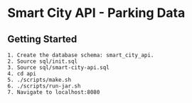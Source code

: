 # Smart City API - Parking Data

## Getting Started
    1. Create the database schema: smart_city_api.
    2. Source sql/init.sql
    3. Source sql/smart-city-api.sql
    4. cd api
    5. ./scripts/make.sh
    6. ./scripts/run-jar.sh
    7. Navigate to localhost:8080

